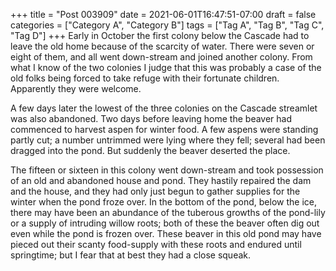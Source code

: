 +++
title = "Post 003909"
date = 2021-06-01T16:47:51-07:00
draft = false
categories = ["Category A", "Category B"]
tags = ["Tag A", "Tag B", "Tag C", "Tag D"]
+++
Early in October the first colony below the Cascade had to leave the old home because of the scarcity of water. There were seven or eight of them, and all went down-stream and joined another colony. From what I know of the two colonies I judge that this was probably a case of the old folks being forced to take refuge with their fortunate children. Apparently they were welcome.

A few days later the lowest of the three colonies on the Cascade streamlet was also abandoned. Two days before leaving home the beaver had commenced to harvest aspen for winter food. A few aspens were standing partly cut; a number untrimmed were lying where they fell; several had been dragged into the pond. But suddenly the beaver deserted the place.

The fifteen or sixteen in this colony went down-stream and took possession of an old and abandoned house and pond. They hastily repaired the dam and the house, and they had only just begun to gather supplies for the winter when the pond froze over. In the bottom of the pond, below the ice, there may have been an abundance of the tuberous growths of the pond-lily or a supply of intruding willow roots; both of these the beaver often dig out even while the pond is frozen over. These beaver in this old pond may have pieced out their scanty food-supply with these roots and endured until springtime; but I fear that at best they had a close squeak.
